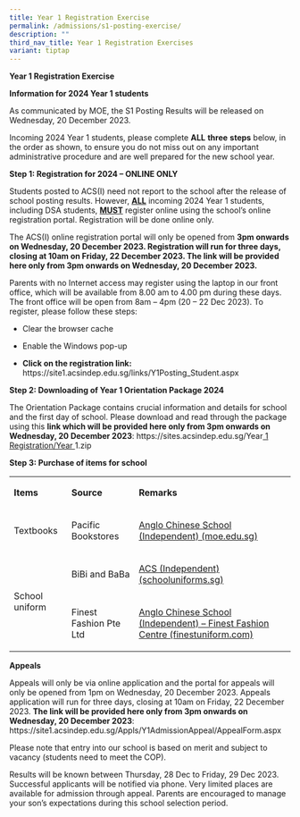 ```yaml
---
title: Year 1 Registration Exercise
permalink: /admissions/s1-posting-exercise/
description: ""
third_nav_title: Year 1 Registration Exercises
variant: tiptap
---
```

<p><strong>Year 1 Registration Exercise</strong></p><p><strong>Information for 2024 Year 1 students</strong></p><p>As communicated by MOE, the S1 Posting Results will be released on Wednesday, 20 December 2023.</p><p>Incoming 2024 Year 1 students, please complete <strong>ALL</strong> <strong>three</strong> <strong>steps</strong> below, in the order as shown, to ensure you do not miss out on any important administrative procedure and are well prepared for the new school year.</p><p><strong>Step 1: Registration for 2024 – ONLINE ONLY</strong></p><p>Students posted to ACS(I) need not report to the school after the release of school posting results. However, <strong><u>ALL</u></strong> incoming 2024 Year 1 students, including DSA students, <strong><u>MUST</u></strong> register online using the school’s online registration portal. Registration will be done online only.</p><p>The ACS(I) online registration portal will only be opened from <strong>3pm onwards on Wednesday, 20 December 2023. Registration will run for three days, closing at 10am on Friday, 22 December 2023. The link will be provided here only from 3pm onwards on Wednesday, 20 December 2023.</strong></p><p>Parents with no Internet access may register using the laptop in our front office, which will be available from 8.00 am to 4.00 pm during these days. The front office will be open from 8am – 4pm (20 – 22 Dec 2023). To register, please follow these steps:</p><ul data-tight="true" class="tight"><li><p>Clear the browser cache</p></li><li><p>Enable the Windows pop-up</p></li><li><p><strong>Click on the registration link: </strong><a rel="noopener noreferrer nofollow" target="_blank">https://site1.acsindep.edu.sg/links/Y1Posting_Student.aspx</a></p></li></ul><p><strong>Step 2: Downloading of Year 1 Orientation Package 2024</strong></p><p>The Orientation Package contains crucial information and details for school and the first day of school. Please download and read through the package using this <strong>link which will be provided here only from 3pm onwards on Wednesday, 20 December 2023</strong>: <a rel="noopener noreferrer nofollow" target="_blank">https://sites.acsindep.edu.sg/Year</a><a href="https://sites.acsindep.edu.sg/Year%201%20Registration/Year%201.zip" rel="noopener noreferrer nofollow" target="_blank"> 1 Registration/Year </a><a rel="noopener noreferrer nofollow" target="_blank">1.zip</a></p><p></p><p><strong>Step 3: Purchase of items for school</strong></p><table><tbody><tr><td rowspan="1" colspan="1"><p><strong>Items</strong></p></td><td rowspan="1" colspan="1"><p><strong>Source</strong></p></td><td rowspan="1" colspan="1"><p><strong>Remarks</strong></p></td></tr><tr><td rowspan="1" colspan="1"><p>Textbooks</p></td><td rowspan="1" colspan="1"><p>Pacific Bookstores</p></td><td rowspan="1" colspan="1"><p><a href="https://www.acsindep.moe.edu.sg/for-students/textbook/" rel="noopener noreferrer nofollow" target="_blank">Anglo Chinese School (Independent) (moe.edu.sg)</a></p></td></tr><tr><td rowspan="2" colspan="1"><p>School uniform</p></td><td rowspan="1" colspan="1"><p>BiBi and BaBa</p></td><td rowspan="1" colspan="1"><p><a href="https://www.schooluniforms.sg/acs-independent-11" rel="noopener noreferrer nofollow" target="_blank">ACS (Independent) (schooluniforms.sg)</a></p></td></tr><tr><td rowspan="1" colspan="1"><p>Finest Fashion Pte Ltd</p></td><td rowspan="1" colspan="1"><p><a href="https://finestuniform.com/collections/anglo-chinese-secondary-school" rel="noopener noreferrer nofollow" target="_blank">Anglo Chinese School (Independent) – Finest Fashion Centre (finestuniform.com)</a></p></td></tr></tbody></table><p><strong>Appeals</strong></p><p>Appeals will only be via online application and the portal for appeals will only be opened from 1pm on Wednesday, 20 December 2023. Appeals application will run for three days, closing at 10am on Friday, 22 December 2023. <strong>The link will be provided here only from 3pm onwards on Wednesday, 20 December 2023</strong>: <a rel="noopener noreferrer nofollow" target="_blank">https://site1.acsindep.edu.sg/Appls/Y1AdmissionAppeal/AppealForm.aspx</a></p><p></p><p>Please note that entry into our school is based on merit and subject to vacancy (students need to meet the COP).</p><p>Results will be known between Thursday, 28 Dec to Friday, 29 Dec 2023. Successful applicants will be notified via phone. Very limited places are available for admission through appeal. Parents are encouraged to manage your son’s expectations during this school selection period.</p>